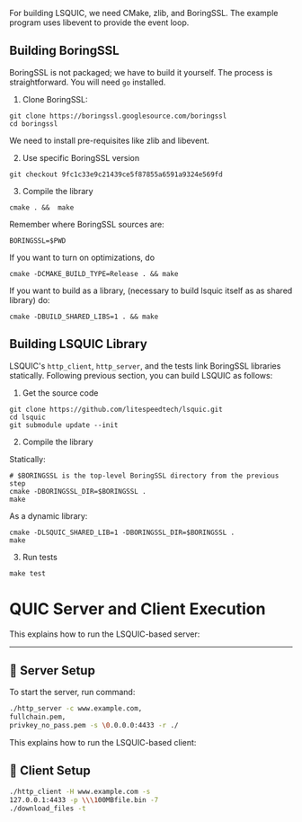 
For building LSQUIC, we need CMake, zlib, and BoringSSL.  The example program
uses libevent to provide the event loop.

Building BoringSSL
------------------

BoringSSL is not packaged; we have to build it yourself.  The process is
straightforward.  You will need `go` installed.

1. Clone BoringSSL:

```
git clone https://boringssl.googlesource.com/boringssl
cd boringssl
```

We need to install pre-requisites like zlib and libevent.

2. Use specific BoringSSL version

```
git checkout 9fc1c33e9c21439ce5f87855a6591a9324e569fd
```

3. Compile the library

```
cmake . &&  make
```

Remember where BoringSSL sources are:
```
BORINGSSL=$PWD
```

If you want to turn on optimizations, do

```
cmake -DCMAKE_BUILD_TYPE=Release . && make
```

If you want to build as a library, (necessary to build lsquic itself
as as shared library) do:

```
cmake -DBUILD_SHARED_LIBS=1 . && make
```

Building LSQUIC Library
-----------------------

LSQUIC's `http_client`, `http_server`, and the tests link BoringSSL
libraries statically.  Following previous section, you can build LSQUIC
as follows:

1. Get the source code

```
git clone https://github.com/litespeedtech/lsquic.git
cd lsquic
git submodule update --init
```

2. Compile the library

Statically:


```
# $BORINGSSL is the top-level BoringSSL directory from the previous step
cmake -DBORINGSSL_DIR=$BORINGSSL .
make
```

As a dynamic library:

```
cmake -DLSQUIC_SHARED_LIB=1 -DBORINGSSL_DIR=$BORINGSSL .
make
```


3. Run tests

```
make test
```


# QUIC Server and Client Execution

This explains how to run the LSQUIC-based server:

---

## 🔧 Server Setup

To start the server, run command:

```bash
./http_server -c www.example.com,
fullchain.pem,
privkey_no_pass.pem -s \0.0.0.0:4433 -r ./
```

This explains how to run the LSQUIC-based  client: 


## 🔧 Client Setup


```bash
./http_client -H www.example.com -s
127.0.0.1:4433 -p \\\100MBfile.bin -7
./download_files -t
```
